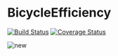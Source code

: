 # BicycleEfficiency

[![Build Status](https://ci.appveyor.com/api/projects/status/github/jotas6/BicycleEfficiency.jl?svg=true)](https://ci.appveyor.com/project/jotas6/BicycleEfficiency-jl)
[![Coverage Status](https://coveralls.io/repos/github/jotas6/BicycleEfficiency.jl/badge.svg?branch=master)](https://coveralls.io/github/jotas6/BicycleEfficiency.jl?branch=master)


![new](https://user-images.githubusercontent.com/80299581/196226821-2e7624eb-8780-47e2-ac87-dfc2668bfe12.png)
